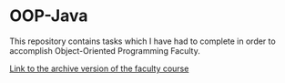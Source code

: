 # OOP-Java

This repository contains tasks which I have had to complete in order to accomplish Object-Oriented Programming Faculty.

[Link to the archive version of the faculty course](https://web.archive.org/web/20210601203551/http://porzuczek.pl/board/S21PO1/q1ggka3es5mq7v)
